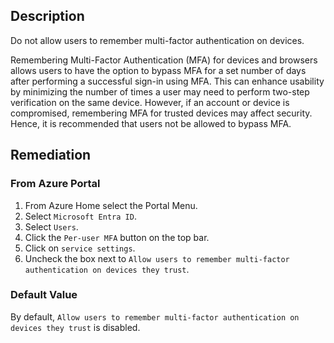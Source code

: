 ## Description

Do not allow users to remember multi-factor authentication on devices.

Remembering Multi-Factor Authentication (MFA) for devices and browsers allows users to have the option to bypass MFA for a set number of days after performing a successful sign-in using MFA. This can enhance usability by minimizing the number of times a user may need to perform two-step verification on the same device. However, if an account or device is compromised, remembering MFA for trusted devices may affect security. Hence, it is recommended that users not be allowed to bypass MFA.

## Remediation

### From Azure Portal

1. From Azure Home select the Portal Menu.
2. Select `Microsoft Entra ID`.
3. Select `Users`.
4. Click the `Per-user MFA` button on the top bar.
5. Click on `service settings`.
6. Uncheck the box next to `Allow users to remember multi-factor authentication on devices they trust`.

### Default Value

By default, `Allow users to remember multi-factor authentication on devices they trust` is disabled.

